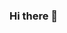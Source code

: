 ### Hi there 👋

<!--
**dushimsam/dushimsam** is a ✨ _special_ ✨ repository because its `README.md` (this file) appears on your GitHub profile.

I am Samuel Dushimimana, a final year student in Software Engineering at Rwanda Coding Academy. I have 4 years of experience in building full stack applications. I am mostly familiar to work with React , good at  Angular and Vue on the frontend Side. I am a great friend of Java , PHP , Node Js and C++ on the backend side. I am passionate about dealing with complex tasks and approaching difficult problems. I am actively involved in solving competitive programming problems on google Code Jam  , leetcode , and codeforces . I have worked on several startups and client's demanded projects so far. Pretty in love with optimization problems in Maths , Machine Learing , Data structures and Algorithms .

- 🔭 I’m currently working on start up projects.
- 🌱 I’m currently learning competitive programming key practical prerequisites.
- 👯 I’m looking to collaborate on opensource projects.
- 💬 Ask me about Java , Node Js , CI/CD , Devops , System Analysis and Design , Project Management , DSA and Algorithms. 
- 📫 How to reach me: dushsam100@gmail.com
- 😄 Pronouns: He/Him
-->




